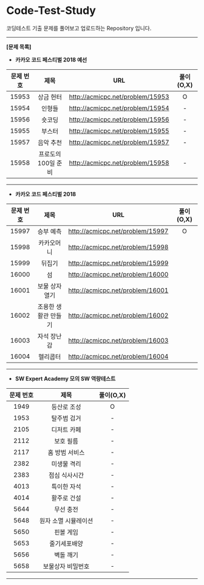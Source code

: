 # Code-Test-Study

코딩테스트 기출 문제를 풀어보고 업로드하는 Repository 입니다.

------

**[문제 목록]**

* **카카오 코드 페스티벌 2018 예선**

| 문제 번호 |        제목         |               URL                | 풀이(O,X) |
| :-------: | :-----------------: | :------------------------------: | :-------: |
|   15953   |      상금 헌터      | http://acmicpc.net/problem/15953 |     O     |
|   15954   |       인형들        | http://acmicpc.net/problem/15954 |     -     |
|   15956   |       숏코딩        | http://acmicpc.net/problem/15956 |     -     |
|   15955   |       부스터        | http://acmicpc.net/problem/15955 |     -     |
|   15957   |      음악 추천      | http://acmicpc.net/problem/15957 |     -     |
|   15958   | 프로도의 100일 준비 | http://acmicpc.net/problem/15958 |     -     |

------

* **카카오 코드 페스티벌 2018**

| 문제 번호 |         제목         |               URL                | 풀이(O,X) |
| :-------: | :------------------: | :------------------------------: | :-------: |
|   15997   |      승부 예측       | http://acmicpc.net/problem/15997 |     O      |
|   15998   |      카카오머니      | http://acmicpc.net/problem/15998 |           |
|   15999   |        뒤집기        | http://acmicpc.net/problem/15999 |           |
|   16000   |          섬          | http://acmicpc.net/problem/16000 |           |
|   16001   |    보물 상자 열기    | http://acmicpc.net/problem/16001 |           |
|   16002   | 조용한 생활관 만들기 | http://acmicpc.net/problem/16002 |           |
|   16003   |     자석 장난감      | http://acmicpc.net/problem/16003 |           |
|   16004   |       헬리콥터       | http://acmicpc.net/problem/16004 |           |

------

* **SW Expert Academy 모의 SW 역량테스트**

| 문제 번호 |         제목         | 풀이(O,X) |
| :-------: | :------------------: | :-------: |
|   1949    |     등산로 조성      |     O     |
|   1953    |     탈주범 검거      |     -     |
|   2105    |     디저트 카페      |     -     |
|   2112    |      보호 필름       |     -     |
|   2117    |    홈 방범 서비스    |     -     |
|   2382    |     미생물 격리      |     -     |
|   2383    |    점심 식사시간     |     -     |
|   4013    |     특이한 자석      |     -     |
|   4014    |     활주로 건설      |     -     |
|   5644    |      무선 충전       |     -     |
|   5648    | 원자 소멸 시뮬레이션 |     -     |
|   5650    |      핀볼 게임       |     -     |
|   5653    |     줄기세포배양     |     -     |
|   5656    |      벽돌 깨기       |     -     |
|   5658    |  보물상자 비밀번호   |     -     |

------

